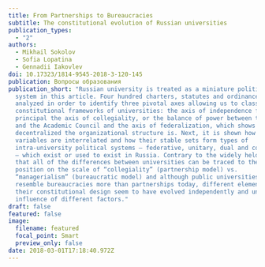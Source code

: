 ```yaml
---
title: From Partnerships to Bureaucracies
subtitle: The constitutional evolution of Russian universities
publication_types:
  - "2"
authors:
  - Mikhail Sokolov
  - Sofia Lopatina
  - Gennadii Iakovlev
doi: 10.17323/1814-9545-2018-3-120-145
publication: Вопросы образования
publication_short: "Russian university is treated as a miniature political
  system in this article. Four hundred charters, statutes and ordinances are
  analyzed in order to identify three pivotal axes allowing us to classify
  constitutional frameworks of universities: the axis of independence from the
  principal the axis of collegiality, or the balance of power between the rector
  and the Academic Council and the axis of federalization, which shows how
  decentralized the organizational structure is. Next, it is shown how these
  variables are interrelated and how their stable sets form types of
  intra-university political systems — federative, unitary, dual and controlled
  — which exist or used to exist in Russia. Contrary to the widely held belief
  that all of the differences between universities can be traced to their
  position on the scale of “collegiality” (partnership model) vs.
  “managerialism” (bureaucratic model) and although public universities do
  resemble bureaucracies more than partnerships today, different elements of
  their constitutional design seem to have evolved independently and under the
  influence of different factors."
draft: false
featured: false
image:
  filename: featured
  focal_point: Smart
  preview_only: false
date: 2018-03-01T17:18:40.972Z
---
```

